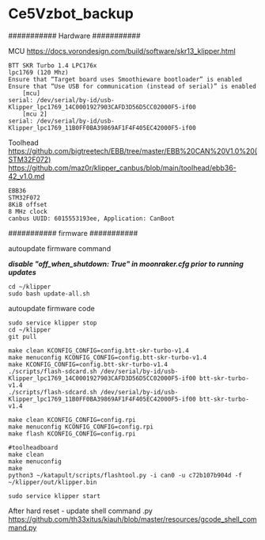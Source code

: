 # Ce5Vzbot_backup
########### Hardware ###########

MCU
https://docs.vorondesign.com/build/software/skr13_klipper.html
~~~~~~~~~~~~~
BTT SKR Turbo 1.4 LPC176x
lpc1769 (120 Mhz)
Ensure that “Target board uses Smoothieware bootloader” is enabled
Ensure that “Use USB for communication (instead of serial)” is enabled
	[mcu]
serial: /dev/serial/by-id/usb-Klipper_lpc1769_14C0001927903CAFD3D56D5CC02000F5-if00
	[mcu 2]
serial: /dev/serial/by-id/usb-Klipper_lpc1769_11B0FF0BA39869AF1F4F405EC42000F5-if00
~~~~~~~~~~~~~~~~~~~
Toolhead
https://github.com/bigtreetech/EBB/tree/master/EBB%20CAN%20V1.0%20(STM32F072)
https://github.com/maz0r/klipper_canbus/blob/main/toolhead/ebb36-42_v1.0.md
	
	EBB36 
	STM32F072
	8KiB offset
	8 MHz clock
	canbus UUID: 6015553193ee, Application: CanBoot

########### firmware ###########

autoupdate firmware command

***disable "off_when_shutdown: True" in moonraker.cfg prior to running updates***
~~~~~~~~~~~~~~~~~~~~~
cd ~/klipper
sudo bash update-all.sh
~~~~~~~~~~~~~~~~~~~~~~
autoupdate firmware code
~~~~~~~~~~~~~~~~~~~~~~
sudo service klipper stop
cd ~/klipper
git pull

make clean KCONFIG_CONFIG=config.btt-skr-turbo-v1.4
make menuconfig KCONFIG_CONFIG=config.btt-skr-turbo-v1.4
make KCONFIG_CONFIG=config.btt-skr-turbo-v1.4
./scripts/flash-sdcard.sh /dev/serial/by-id/usb-Klipper_lpc1769_14C0001927903CAFD3D56D5CC02000F5-if00 btt-skr-turbo-v1.4
./scripts/flash-sdcard.sh /dev/serial/by-id/usb-Klipper_lpc1769_11B0FF0BA39869AF1F4F405EC42000F5-if00 btt-skr-turbo-v1.4

make clean KCONFIG_CONFIG=config.rpi
make menuconfig KCONFIG_CONFIG=config.rpi
make flash KCONFIG_CONFIG=config.rpi

#toolheadboard
make clean 
make menuconfig 
make 
python3 ~/katapult/scripts/flashtool.py -i can0 -u c72b107b904d -f ~/klipper/out/klipper.bin

sudo service klipper start
~~~~~~~~~~~~~~~~~~~~~~~~~~
After hard reset - update shell command .py https://github.com/th33xitus/kiauh/blob/master/resources/gcode_shell_command.py
